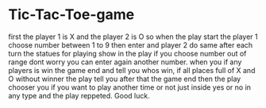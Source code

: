 # Tic-Tac-Toe-game
first the player 1 is X and the player 2 is O so when the play start the player 1 choose number between 1 to 9 then enter 
and player 2 do same after each turn the statues for playing show in the play if you choose number out of range dont worry 
you can enter again another number.
when you if any players is win the game end and tell you whos win, if all places full of X and O without winner the play tell you 
after that the game end then the play chooser you if you want to play another time or not just inside yes or no in any type 
and the play reppeted.
Good luck.
